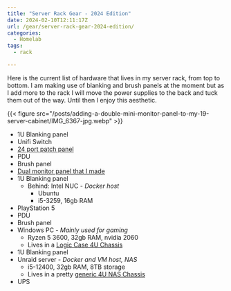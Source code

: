 ```yaml
---
title: "Server Rack Gear - 2024 Edition"
date: 2024-02-10T12:11:17Z
url: /gear/server-rack-gear-2024-edition/
categories:
  - Homelab
tags:
  - rack

---
```


Here is the current list of hardware that lives in my server rack, from top to bottom. I am making use of blanking and brush panels at the moment but as I add more to the rack I will move the power supplies to the back and tuck them out of the way. Until then I enjoy this aesthetic.

{{< figure src="/posts/adding-a-double-mini-monitor-panel-to-my-19-server-cabinet/IMG_6367-jpg.webp" >}}

* 1U Blanking panel
* Unifi Switch
* [24 port patch panel](https://amzn.to/4bDkbwD)
* PDU
* Brush panel
* [Dual monitor panel that I made](/posts/adding-a-double-mini-monitor-panel-to-my-19-server-cabinet/)
* 1U Blanking panel
  * Behind: Intel NUC - _Docker host_
    * Ubuntu
    * i5-3259, 16gb RAM
* PlayStation 5
* PDU
* Brush panel
* Windows PC - _Mainly used for gaming_
  * Ryzen 5 3600, 32gb RAM, nvidia 2060
  * Lives in a [Logic Case 4U Chassis][1]
* 1U Blanking panel
* Unraid server - _Docker and VM host, NAS_
  * i5-12400, 32gb RAM, 8TB storage
  * Lives in a pretty [generic 4U NAS Chassis](https://www.servercase.co.uk/shop/server-cases/rackmount/4u-chassis/4u-standard-chassis-15-x-35-hdd---480mm-short-depth-sc-h4-480/)
* UPS

 [1]: https://www.scan.co.uk/products/logic-case-4u-short-depth-server-chassis-4x-35-hdd-450mm-depth-high-airflow-with-water-cooling-mount
